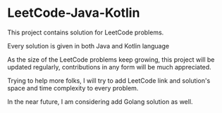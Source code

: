 # LeetCode-Java-Kotlin

This project contains solution for LeetCode problems. 

Every solution is given in both Java and Kotlin language

As the size of the LeetCode problems keep growing, this project will be updated regularly, contributions in any form will be much appreciated.

Trying to help more folks, I will try to add LeetCode link and solution's space and time complexity to every problem.

In the near future, I am considering add Golang solution as well. 

